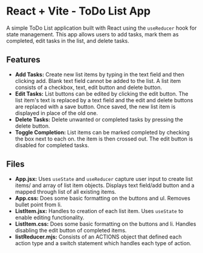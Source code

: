 # React + Vite - ToDo List App

A simple ToDo List application built with React using the `useReducer` hook for state management. This app allows users to add tasks, mark them as completed, edit tasks in the list, and delete tasks.

## Features

- **Add Tasks:** Create new list items by typing in the text field and then clicking add. Blank text field cannot be added to the list. A list item consists of a checkbox, text, edit button and delete button.
- **Edit Tasks:** List buttons can be edited by clicking the edit button. The list item's text is replaced by a text field and the edit and delete buttons are replaced with a save button. Once saved, the new list item is displayed in place of the old one. 
- **Delete Tasks:** Delete unwanted or completed tasks by pressing the delete button.
- **Toggle Completion:** List items can be marked completed by checking the box next to each on. the item is then crossed out. The edit button is disabled for completed tasks.


## Files

- **App.jsx:** Uses `useState` and `useReducer` capture user input to create list items/ and array of list item objects. Displays text field/add button and a mapped through list of all existing items.
- **App.css:** Does some basic formatting on the buttons and ul. Removes bullet point from li.
- **ListItem.jsx:** Handles to creation of each list item. Uses `useState` to enable editing functionality.
- **ListItem.css:** Does some basic formatting on the buttons and li. Handles disabling the edit button of completed items.
- **listReducer.mjs:** Consists of an ACTIONS object that defined each action type and a switch statement which handles each type of action.